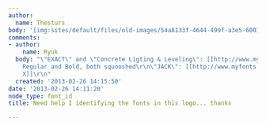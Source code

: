```yaml
---
author:
  name: Thesturs
body: '[img:sites/default/files/old-images/54a8133f-4644-499f-a3e5-60013f532e8f_5390.jpg]'
comments:
- author:
    name: Ryuk
  body: "\"EXACT\" and \"Concrete Ligting & Leveling\": [[http://www.myfonts.com/fonts/ascender/calibri/|Calibri]]
    Regular and Bold, both squooshed\r\n\"JACK\": [[http://www.myfonts.com/fonts/typodermic/neuropol-x/|Neuropol
    X]]\r\n"
  created: '2013-02-26 14:15:50'
date: '2013-02-26 14:11:20'
node_type: font_id
title: Need help I identifying the fonts in this logo... thanks

---
```

